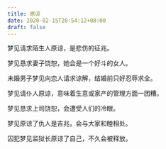 ```yaml
---
title: 原谅
date: 2020-02-15T20:54:12+08:00
draft: false
---
```


梦见请求陌生人原谅，是悲伤的征兆。<br>


梦见恳求妻子饶恕，她会是一个好斗的女人。<br>


未婚男子梦见向恋人请求谅解，结婚前只好忍辱求全。<br>


梦见请仆人原谅，意味着生意或家产的管理方面一团糟。<br>


梦见恳求上司饶恕，会遭受人们的冷眼。<br>


梦见原谅了仇人是吉兆，会与大家和睦相处。<br>


囚犯梦见监狱长原谅了自己，不久会被释放。<br>
